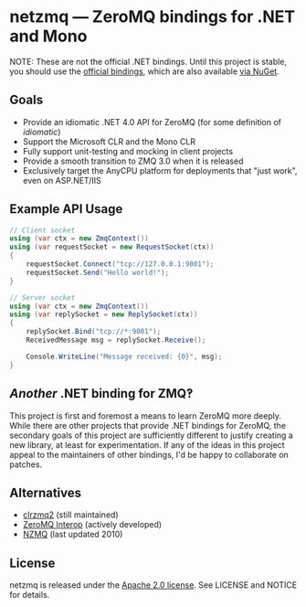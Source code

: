 # netzmq &mdash; ZeroMQ bindings for .NET and Mono

NOTE: These are not the official .NET bindings. Until this project is stable, you should use the [official bindings][clrzmq], which are also available [via NuGet][clrzmq-nuget].

## Goals
* Provide an idiomatic .NET 4.0 API for ZeroMQ (for some definition of *idiomatic*)
* Support the Microsoft CLR and the Mono CLR
* Fully support unit-testing and mocking in client projects
* Provide a smooth transition to ZMQ 3.0 when it is released
* Exclusively target the AnyCPU platform for deployments that "just work", even on ASP.NET/IIS

## Example API Usage

```c#
// Client socket
using (var ctx = new ZmqContext())
using (var requestSocket = new RequestSocket(ctx))
{
    requestSocket.Connect("tcp://127.0.0.1:9001");
    requestSocket.Send("Hello world!");
}

// Server socket
using (var ctx = new ZmqContext())
using (var replySocket = new ReplySocket(ctx))
{
    replySocket.Bind("tcp://*:9001");
    ReceivedMessage msg = replySocket.Receive();

    Console.WriteLine("Message received: {0}", msg);
}
```

## *Another* .NET binding for ZMQ&#x203d;
This project is first and foremost a means to learn ZeroMQ more deeply. While there are other projects that provide .NET bindings for ZeroMQ, the secondary goals of this project are sufficiently different to justify creating a new library, at least for experimentation. If any of the ideas in this project appeal to the maintainers of other bindings, I'd be happy to collaborate on patches.

## Alternatives
* [clrzmq2][clrzmq] (still maintained)
* [ZeroMQ Interop][zeromq-interop] (actively developed)
* [NZMQ][nzmq] (last updated 2010)

## License
netzmq is released under the [Apache 2.0 license][apl]. See LICENSE and NOTICE for details.

[zeromq]: http://www.zeromq.org/
[clrzmq]: https://github.com/zeromq/clrzmq2
[clrzmq-nuget]: http://nuget.org/List/Packages/clrzmq2
[zeromq-interop]: http://zeromq.codeplex.com/
[nzmq]: http://nzmq.codeplex.com/
[apl]: http://www.apache.org/licenses/LICENSE-2.0.html
